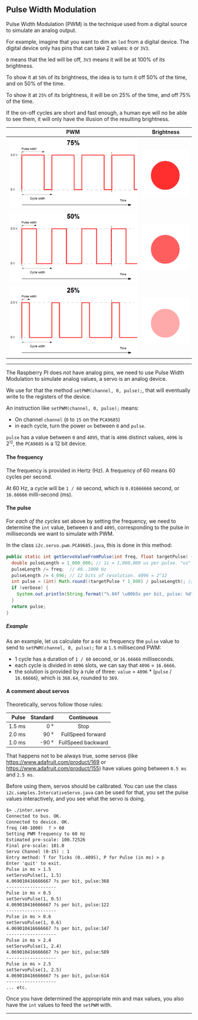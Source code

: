 ## Pulse Width Modulation

Pulse Width Modulation (PWM) is the technique used from a digital source to simulate
an analog output.

For example, imagine that you want to dim an `led` from a digital device.
The digital device only has pins that can take 2 values: `0` or `3V3`.

`0` means that the led will be off, `3V3` means it will be at 100% of its brightness.

To show it at `50%` of its brightness, the idea is to turn it off 50% of the time, and on 50% of the time.

To show it at `25%` of its brightness, it will be on 25% of the time, and off 75% of the time.

If the on-off cycles are short and fast enough, a human eye will no be able to see them, it will only have the illusion
of the resulting brightness.

| PWM | Brightness |
|:---:|:----------:|
|![75](./img/75.png)|![75](./img/75led.png)|
|![50](./img/50.png)|![50](./img/50led.png)|
|![25](./img/25.png)|![25](./img/25led.png)|

---

The Raspberry PI does not have analog pins, we need to use Pulse Width Modulation to simulate
analog values, a servo is an analog device.

We use for that the method `setPWM(channel, 0, pulse);`, that will eventually write to the registers
of the device.

An instruction like `setPWM(channel, 0, pulse);` means:
- On channel `channel` (`0` to `15` on the `PCA9685`)
- in each cycle, turn the power `on` between `0` and `pulse`.

`pulse` has a value between `0` and `4095`, that is `4096` distinct values, `4096` is 2<small><sup>12</sup></small>, the `PCA9685` is a 12 bit device.

#### The frequency
The frequency is provided in Hertz (Hz).
A frequency of 60 means 60 cycles per second.

At 60 Hz, a cycle will be `1 / 60` second, which is `0.01666666` second, or `16.66666` milli-second (ms).

#### The pulse
For _each of the cycles_ set above by setting the frequency, we need to determine the `int` value,
between `0` and `4095`, corresponding to the pulse in milliseconds we want to simulate with PWM.

In the class `i2c.servo.pwm.PCA9685.java`, this is done in this method:
```java
public static int getServoValueFromPulse(int freq, float targetPulse) {
  double pulseLength = 1_000_000; // 1s = 1,000,000 us per pulse. "us" is to be read "micro (mu) sec".
  pulseLength /= freq;  // 40..1000 Hz
  pulseLength /= 4_096; // 12 bits of resolution. 4096 = 2^12
  int pulse = (int) Math.round((targetPulse * 1_000) / pulseLength); // in millisec
  if (verbose) {
    System.out.println(String.format("%.04f \u00b5s per bit, pulse: %d", pulseLength, pulse));
  }
  return pulse;
}
```

##### Example
As an example, let us calculate for a `60 Hz` frequency the `pulse` value to send to `setPWM(channel, 0, pulse);`
for a `1.5` millisecond PWM:

- 1 cycle has a duration of `1 / 60` second, or `16.66666` milliseconds.
- each cycle is divided in `4096` slots, we can say that `4096` = `16.6666`.
- the solution is provided by a rule of three: `value` = `4096` * (`pulse` / `16.66666`), which is `368.64`, rounded to `369`.

#### A comment about servos
Theoretically, servos follow those rules:

| Pulse | Standard | Continuous |
|------:|---------:|:----------:|
| 1.5 ms |   0 &deg; | Stop |
| 2.0 ms |  90 &deg; | FullSpeed forward |
| 1.0 ms | -90 &deg; | FullSpeed backward |

That happens not to be always true, some servos (like <a href="https://www.adafruit.com/product/169">https://www.adafruit.com/product/169</a> or <a href="https://www.adafruit.com/product/155">https://www.adafruit.com/product/155</a>)
have values going between `0.5 ms` and `2.5 ms`.

Before using them, servos should be calibrated. You can use the class `i2c.samples.IntercativeServo.java` can be used for that,
you set the pulse values interactively, and you see what the servo is doing.
```
$> ./inter.servo
Connected to bus. OK.
Connected to device. OK.
freq (40-1000)  ? > 60
Setting PWM frequency to 60 Hz
Estimated pre-scale: 100.72526
Final pre-scale: 101.0
Servo Channel (0-15) : 1
Entry method: T for Ticks (0..4095), P for Pulse (in ms) > p
Enter 'quit' to exit.
Pulse in ms > 1.5
setServoPulse(1, 1.5)
4.069010416666667 ?s per bit, pulse:368
-------------------
Pulse in ms > 0.5
setServoPulse(1, 0.5)
4.069010416666667 ?s per bit, pulse:122
-------------------
Pulse in ms > 0.6
setServoPulse(1, 0.6)
4.069010416666667 ?s per bit, pulse:147
-------------------
Pulse in ms > 2.4
setServoPulse(1, 2.4)
4.069010416666667 ?s per bit, pulse:589
-------------------
Pulse in ms > 2.5
setServoPulse(1, 2.5)
4.069010416666667 ?s per bit, pulse:614
-------------------
... etc.

```

Once you have determined the appropriate min and max values, you also have the `int` values
to feed the `setPWM` with.

---
